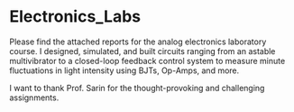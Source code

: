 # Electronics_Labs

Please find the attached reports for the analog electronics laboratory course. I designed, simulated, and built circuits ranging from an astable multivibrator to a closed-loop feedback control system to measure minute fluctuations in light intensity using BJTs, Op-Amps, and more. 

I want to thank Prof. Sarin for the thought-provoking and challenging assignments.
